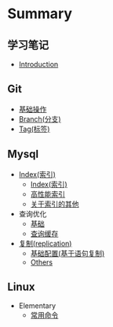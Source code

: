 # Summary

## 学习笔记

* [Introduction](README.md)

## Git

* [基础操作](git/0.Git%28基础操作%29.md)
* [Branch\(分支\)](git/1.Branch%28分支%29.md)
* [Tag\(标签\)](git/2.Tag%28标签%29.md)

## Mysql

* [Index\(索引\)](mysql/indexsuo-5f1529.md)
  * [Index\(索引\)](mysql/Index%28索引%29/0.Index%28索引%29.md)
  * [高性能索引](mysql/Index%28索引%29/1.高性能索引.md)
  * [关于索引的其他](mysql/Index%28索引%29/guan-yu-suo-yin-de-qi-ta.md)
* 查询优化
  * [基础](mysql/ji-chu.md)
  * [查询缓存](mysql/cha-xun-huan-cun.md)
* [复制\(replication\)](mysql/fu-523628-replication.md)
  * [基础配置\(基于语句复制\)](mysql/ji-chu-pei-zhi.md)
  * [Others](mysql/others.md)

## Linux

* Elementary
  * [常用命令](linux/chang-yong-ming-ling.md)

